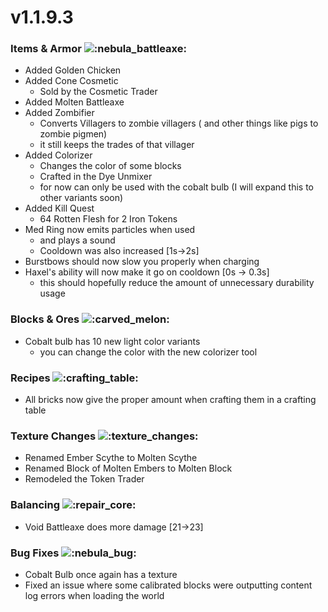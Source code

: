 # v1.1.9.3

### **Items & Armor** ![:nebula\_battleaxe:](https://cdn.discordapp.com/emojis/1223313950699946066.webp?size=56\&quality=lossless)

* Added Golden Chicken
* Added Cone Cosmetic
  * Sold by the Cosmetic Trader
* Added Molten Battleaxe
* Added Zombifier
  * Converts Villagers to zombie villagers ( and other things like pigs to zombie pigmen)
  * it still keeps the trades of that villager
* Added Colorizer
  * Changes the color of some blocks
  * Crafted in the Dye Unmixer
  * for now can only be used with the cobalt bulb (I will expand this to other variants soon)
* Added Kill Quest
  * 64 Rotten Flesh for 2 Iron Tokens
* Med Ring now emits particles when used
  * and plays a sound
  * Cooldown was also increased \[1s->2s]
* Burstbows should now slow you properly when charging
* Haxel's ability will now make it go on cooldown \[0s -> 0.3s]
  * this should hopefully reduce the amount of unnecessary durability usage

### **Blocks & Ores** ![:carved\_melon:](https://cdn.discordapp.com/emojis/1157847908905926747.webp?size=56\&quality=lossless)﻿﻿﻿

* Cobalt bulb has 10 new light color variants
  * you can change the color with the new colorizer tool

### **Recipes** ![:crafting\_table:](https://cdn.discordapp.com/emojis/1223312614243962921.webp?size=56\&quality=lossless)﻿﻿

* All bricks now give the proper amount when crafting them in a crafting table

### **Texture Changes** ![:texture\_changes:](https://cdn.discordapp.com/emojis/1175923191869345873.webp?size=56\&quality=lossless)﻿﻿

* Renamed Ember Scythe to Molten Scythe
* Renamed Block of Molten Embers to Molten Block
* Remodeled the Token Trader

### **Balancing** ![:repair\_core:](https://cdn.discordapp.com/emojis/1223313088908890142.webp?size=56\&quality=lossless)﻿﻿

* Void Battleaxe does more damage \[21->23]

### **Bug Fixes** ![:nebula\_bug:](https://cdn.discordapp.com/emojis/1174855831473365044.webp?size=56\&quality=lossless)

* Cobalt Bulb once again has a texture
* Fixed an issue where some calibrated blocks were outputting content log errors when loading the world
